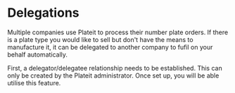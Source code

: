 # Delegations

Multiple companies use Plateit to process their number plate orders. If there is a plate type you would like to sell but don't have the means to manufacture it, it can be delegated to another company to fufil on your behalf automatically.

First, a delegator/delegatee relationship needs to be established. This can only be created by the Plateit administrator. Once set up, you will be able utilise this feature.